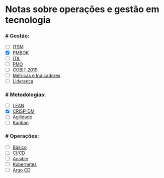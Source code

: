 # Notas sobre operações e gestão em tecnologia

### \# Gestão:
  - [ ] [ITSM](./notas/gestao/itsm.md)
  - [x] [PMBOK](./notas/gestao/pmbok.md)
  - [ ] [ITIL](./notas/gestao/)
  - [ ] [PMO](./notas/gestao/)
  - [ ] [COBIT 2019](./notas/)
  - [ ] [Métricas e Indicadores](./notas/gestao/)
  - [ ] [Liderança](./notas/gestao/)

### \# Metodologias:
  - [ ] [LEAN](./notas/metodologias/)
  - [x] [CRISP-DM](./notas/metodologias/crispdm.md)
  - [ ] [Agilidade](./notas/metodologias/)
  - [ ] [Kanban](./notas/metodologias/)

### \# Operações:
  - [ ] [Básico](./notas/operacoes/)
  - [ ] [CI/CD](./notas/operacoes/)
  - [ ] [Ansible](./notas/operacoes/)
  - [ ] [Kubernetes](./notas/operacoes/)
  - [ ] [Argo CD](./notas/operacoes/)
